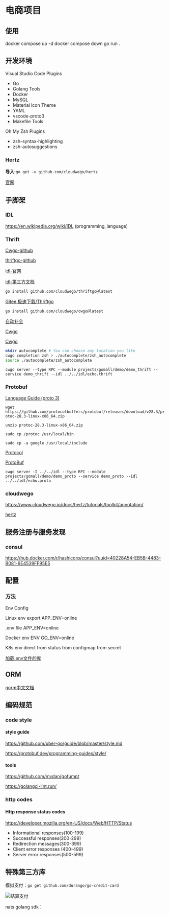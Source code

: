 # 电商项目

## 使用

docker compose up -d
docker compose down
go run .

## 开发环境

Visual Studio Code
Plugins
- Go
- Golang Tools
- Docker
- MySQL
- Material lcon Theme
- YAML
- vscode-proto3
- Makefile Tools

Oh My Zsh
Plugins
- zsh-syntax-highlighting
- zsh-autosuggestions

### Hertz

**导入:**`go get -u github.com/cloudwego/hertz`

[官网](https://www.cloudwego.io/zh/docs/hertz/getting-started/)

## 手脚架

### IDL

https://en.wikipedia.org/wiki/IDL (programming_language)

### Thrift

[Cwgo-github](https://github.com/cloudwego/cwgo)

[thriftgo-github](https://github.com/cloudwego/thriftgo)

[idl-官网](https://thrift.apache.org/docs/idl)

[idl-第三方文档](https://diwakergupta.github.io/thrift-missing-guide/)

`go install github.com/cloudwego/thriftgo@latest`

[Gitee 极速下载/Thriftgo](https://gitee.com/mirrors/Thriftgo)

`go install github.com/cloudwego/cwgo@latest`

[自动补全](https://www.cloudwego.io/zh/docs/cwgo/tutorials/auto-completion/)

[Cwgo](https://www.cloudwego.io/docs/cwgo/)

[Cwgo](https://github.com/cloudwego)

```zsh
mkdir autocomplete # You can choose any location you like
cwgo completion zsh > ./autocomplete/zsh_autocomplete
source ./autocomplete/zsh_autocomplete
```

`cwgo server --type RPC --module projects/gomall/demo/demo_thrift --service demo_thrift --idl ../../idl/echo.thrift`

### Protobuf

[Language Guide (proto 3)](https://protobuf.dev/programming-guides/proto3/)

`wget https://github.com/protocolbuffers/protobuf/releases/download/v28.3/protoc-28.3-linux-x86_64.zip`

`unzip protoc-28.3-linux-x86_64.zip`

`sudo cp /protoc /usr/local/bin`

`sudo cp -a google /usr/local/include`

[Protocol](https://github.com/protocolbuffers/protobuf/releases/tag/v28.3)

[ProtoBuf](https://blog.csdn.net/weixin_74531333/article/details/140469169)

`cwgo server -I ../../idl --type RPC --module projects/gomall/demo/demo_proto --service demo_proto --idl ../../idl/echo.proto`

### cloudwego

https://www.cloudwego.io/docs/hertz/tutorials/toolkit/annotation/

[hertz](https://www.cloudwego.io/docs/hertz/)

## 服务注册与服务发现 

### consul

https://hub.docker.com/r/hashicorp/consul?uuid=40228A54-EB5B-4483-B081-6E4539FF95E5

## 配置

### 方法

Env Config

Linux env
export APP_ENV=online

.env file
APP_ENV=online

Docker env
ENV GO_ENV=online

K8s env
direct
from status
from configmap
from secret

[加载.env文件的库](https://github.com/joho/godotenv)

## ORM

[gorm中文文档](https://gorm.golang.ac.cn/docs/models.html)

## 编码规范

### code style

#### style guide

https://github.com/uber-go/guide/blob/master/style.md

https://protobuf.dev/programming-guides/style/

#### tools

https://github.com/mvdan/gofumpt

https://golangci-lint.run/

### http codes

#### Http response status codes

https://developer.mozilla.org/en-US/docs/Web/HTTP/Status

- Informational responses(100-199)
- Successful responses(200-299)
- Redirection messages(300-399)
- Client error responses (400-499)
- Server error responses(500-599)

## 特殊第三方库

模拟支付：`go get github.com/durango/go-credit-card`

![结算支付](image/结算支付.png)

nats golang sdk：
